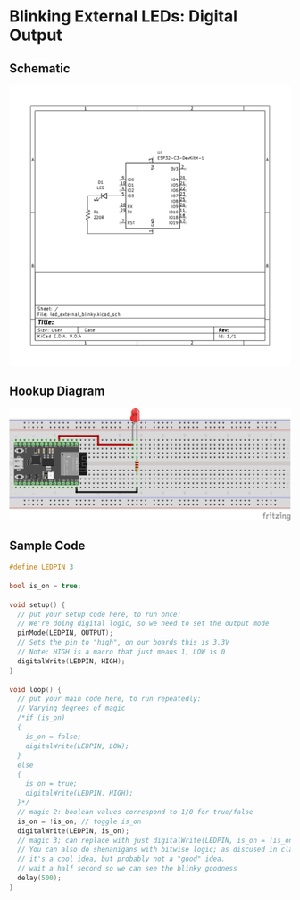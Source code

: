 # Blinking External LEDs: Digital Output

## Schematic
![Circuit Schematic: Pin 2 to LED to 220 Resistor to GND](schematic.png)

## Hookup Diagram
![Breadboard diagram showing connections to flash the LED](hookup.png)

## Sample Code
```cpp
#define LEDPIN 3

bool is_on = true;

void setup() {
  // put your setup code here, to run once:
  // We're doing digital logic, so we need to set the output mode
  pinMode(LEDPIN, OUTPUT);
  // Sets the pin to "high", on our boards this is 3.3V
  // Note: HIGH is a macro that just means 1, LOW is 0
  digitalWrite(LEDPIN, HIGH);
}

void loop() {
  // put your main code here, to run repeatedly:
  // Varying degrees of magic
  /*if (is_on)
  {
    is_on = false;
    digitalWrite(LEDPIN, LOW);
  }
  else
  {
    is_on = true;
    digitalWrite(LEDPIN, HIGH);
  }*/
  // magic 2: boolean values correspond to 1/0 for true/false
  is_on = !is_on; // toggle is_on
  digitalWrite(LEDPIN, is_on);
  // magic 3; can replace with just digitalWrite(LEDPIN, is_on = !is_on);
  // You can also do shenanigans with bitwise logic; as discused in class
  // it's a cool idea, but probably not a "good" idea.
  // wait a half second so we can see the blinky goodness
  delay(500);
}
